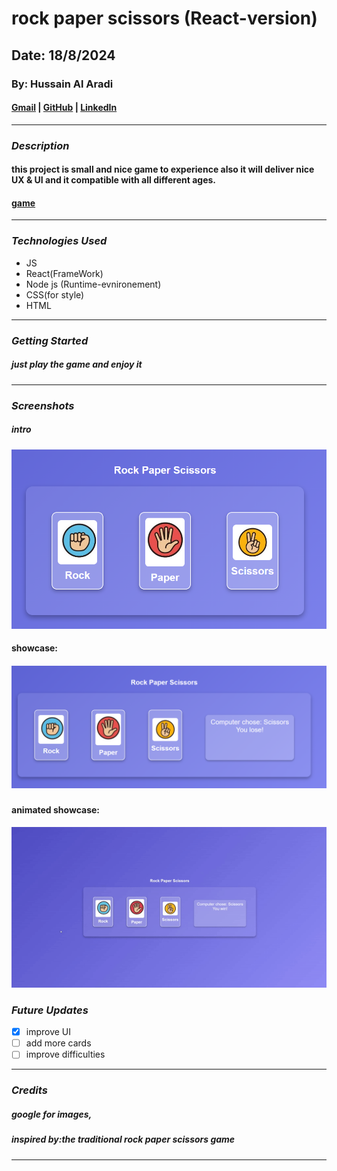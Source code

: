 # rock paper scissors (React-version)

## Date: 18/8/2024

### By: Hussain Al Aradi

#### [Gmail](hussainaradi.ha@gmail.com) | [GitHub](https://github.com/HussainALAradi5) | [LinkedIn](https://www.linkedin.com/in/hussainalaradi/)

---

### **_Description_**

#### this project is small and nice game to experience also it will deliver nice UX & UI and it compatible with all different ages.

#### [game](https://fantasy_cards.surge.sh/)

---

### **_Technologies Used_**

- JS
- React(FrameWork)
- Node js (Runtime-evnironement)
- CSS(for style)
- HTML

---

### **_Getting Started_**

##### just play the game and enjoy it

---

### **_Screenshots_**

##### intro

![intro](./public/showcase/intro.png)

#### showcase:

##### ![showcase](./public/showcase/show%20case.png)

#### animated showcase:

![video](./public/showcase/animated_show_case.gif)

### **_Future Updates_**

- [x] improve UI
- [ ] add more cards
- [ ] improve difficulties

---

### **_Credits_**

##### google for images,

##### inspired by:the traditional rock paper scissors game

---
